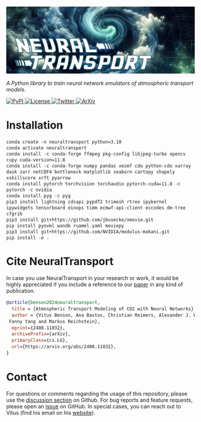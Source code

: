 ![#](https://raw.githubusercontent.com/vitusbenson/neural_transport/main/logo.png)

*A Python library to train neural network emulators of atmospheric transport models.*

<a href='https://pypi.python.org/pypi/neural-transport'>
    <img src='https://img.shields.io/pypi/v/neural-transport.svg' alt='PyPI' />
</a>
<a href="https://opensource.org/licenses/MIT" target="_blank">
    <img src="https://img.shields.io/badge/License-MIT-blue.svg" alt="License">
</a>
<a href="https://twitter.com/vitusbenson" target="_blank">
    <img src="https://img.shields.io/twitter/follow/vitusbenson?style=social" alt="Twitter">
</a>

<a href="https://arxiv.org/abs/2408.11032" target="_blank">
    <img src="https://img.shields.io/badge/arXiv-2408.11032-b31b1b.svg" alt="ArXiv">
</a>



# Installation


```
conda create -n neuraltransport python=3.10
conda activate neuraltransport
conda install -c conda-forge ffmpeg pkg-config libjpeg-turbo opencv cupy cuda-version=11.8
conda install -c conda-forge numpy pandas xesmf cdo python-cdo xarray dask zarr netCDF4 bottleneck matplotlib seaborn cartopy shapely xskillscore xrft pyarrow
conda install pytorch torchvision torchaudio pytorch-cuda=11.8 -c pytorch -c nvidia
conda install pyg -c pyg
pip3 install lightning cdsapi pypdf2 trimesh rtree ipykernel ipywidgets tensorboard einops timm ecmwf-api-client eccodes dm-tree cfgrib 
pip3 install git+https://github.com/jbusecke/xmovie.git
pip install pynvml wandb ruamel.yaml moviepy
pip3 install git+https://github.com/NVIDIA/modulus-makani.git
pip install -e .
```


# Cite NeuralTransport

In case you use NeuralTransport in your research or work, it would be highly appreciated if you include a reference to our [paper](https://arxiv.org/abs/2408.11032) in any kind of publication.

```bibtex
@article{benson2024neuraltransport,
  title = {Atmospheric Transport Modeling of CO2 with Neural Networks},
  author = {Vitus Benson, Ana Bastos, Christian Reimers, Alexander J. Winkler,
 Fanny Yang and Markus Reichstein},
  eprint={2408.11032},
  archivePrefix={arXiv},
  primaryClass={cs.LG},
  url={https://arxiv.org/abs/2408.11032}, 
}
```

# Contact

For questions or comments regarding the usage of this repository, please use the [discussion section](https://github.com/vitusbenson/neural_transport/discussions) on Github. For bug reports and feature requests, please open an [issue](https://github.com/vitusbenson/neural_transport/issues) on GitHub.
In special cases, you can reach out to Vitus (find his email on his [website](https://vitusbenson.github.io/)).